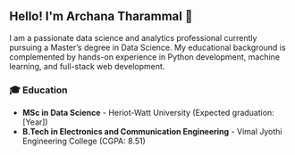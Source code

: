 

## Hello! I'm Archana Tharammal 👋

I am a passionate data science and analytics professional currently pursuing a Master’s degree in Data Science. My educational background is complemented by hands-on experience in Python development, machine learning, and full-stack web development.

### 🎓 Education
- **MSc in Data Science** - Heriot-Watt University (Expected graduation: [Year])
- **B.Tech in Electronics and Communication Engineering** - Vimal Jyothi Engineering College (CGPA: 8.51)

